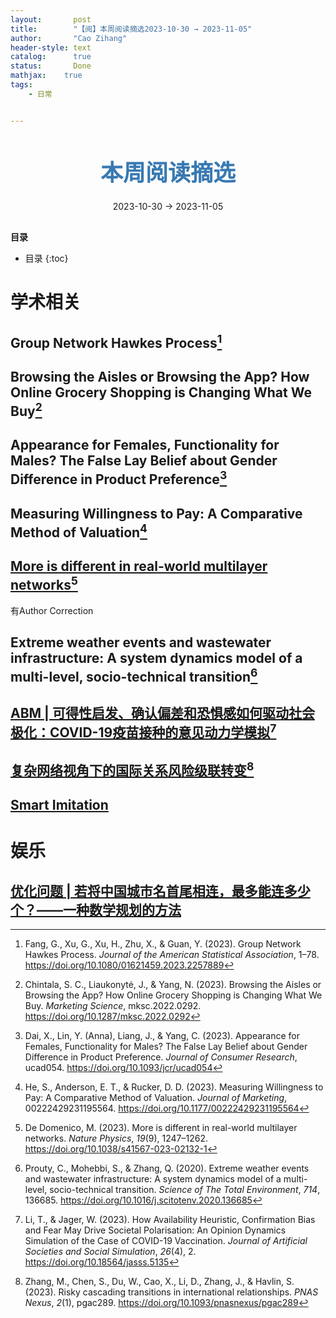 ```yaml
---
layout:       post
title:        "【阅】本周阅读摘选2023-10-30 → 2023-11-05"
author:       "Cao Zihang"
header-style: text
catalog:      true
status:		  Done
mathjax: 	true
tags:
    - 日常


---
```


<center style="margin-bottom: 20px; margin-top: 50px"><font color="#3879B1" style="line-height: 1.4;font-weight: 700;font-size: 36px;box-sizing: border-box; ">本周阅读摘选</font></center>

<center style=" margin-bottom: 30px;">2023-10-30 → 2023-11-05</center>

<font style="font-weight: bold;">目录</font>

* 目录
{:toc}

# 学术相关

## Group Network Hawkes Process[^1]



## Browsing the Aisles or Browsing the App? How Online Grocery Shopping is Changing What We Buy[^2]



## Appearance for Females, Functionality for Males? The False Lay Belief about Gender Difference in Product Preference[^3]



## Measuring Willingness to Pay: A Comparative Method of Valuation[^4]



## [More is different in real-world multilayer networks](https://mp.weixin.qq.com/s/j2qkFyckXNokzyBoQajQoQ)[^5]

有Author Correction

## Extreme weather events and wastewater infrastructure: A system dynamics model of a multi-level, socio-technical transition[^6]



## [ABM | 可得性启发、确认偏差和恐惧感如何驱动社会极化：COVID-19疫苗接种的意见动力学模拟](https://mp.weixin.qq.com/s/_2gU9ooxlql3PabAleVE_A)[^7]



## [复杂网络视角下的国际关系风险级联转变](https://mp.weixin.qq.com/s/wotPLp-zJS6U501dhJ7Vhg)[^8]



## [Smart Imitation](https://mp.weixin.qq.com/s/v-cIj5fEGcvzBxy5xRhaaA)



# 娱乐

## [优化问题 | 若将中国城市名首尾相连，最多能连多少个？——一种数学规划的方法](https://mp.weixin.qq.com/s/wjFsn2fH7jg74SQzfnepjA)



[^1]: Fang, G., Xu, G., Xu, H., Zhu, X., & Guan, Y. (2023). Group Network Hawkes Process. *Journal of the American Statistical Association*, 1–78. https://doi.org/10.1080/01621459.2023.2257889

[^2]: Chintala, S. C., Liaukonytė, J., & Yang, N. (2023). Browsing the Aisles or Browsing the App? How Online Grocery Shopping is Changing What We Buy. *Marketing Science*, mksc.2022.0292. https://doi.org/10.1287/mksc.2022.0292
[^3]: Dai, X., Lin, Y. (Anna), Liang, J., & Yang, C. (2023). Appearance for Females, Functionality for Males? The False Lay Belief about Gender Difference in Product Preference. *Journal of Consumer Research*, ucad054. https://doi.org/10.1093/jcr/ucad054
[^4]: He, S., Anderson, E. T., & Rucker, D. D. (2023). Measuring Willingness to Pay: A Comparative Method of Valuation. *Journal of Marketing*, 00222429231195564. https://doi.org/10.1177/00222429231195564
[^5]: De Domenico, M. (2023). More is different in real-world multilayer networks. *Nature Physics*, *19*(9), 1247–1262. https://doi.org/10.1038/s41567-023-02132-1
[^6]: Prouty, C., Mohebbi, S., & Zhang, Q. (2020). Extreme weather events and wastewater infrastructure: A system dynamics model of a multi-level, socio-technical transition. *Science of The Total Environment*, *714*, 136685. https://doi.org/10.1016/j.scitotenv.2020.136685
[^7]: Li, T., & Jager, W. (2023). How Availability Heuristic, Confirmation Bias and Fear May Drive Societal Polarisation: An Opinion Dynamics Simulation of the Case of COVID-19 Vaccination. *Journal of Artificial Societies and Social Simulation*, *26*(4), 2. https://doi.org/10.18564/jasss.5135
[^8]: Zhang, M., Chen, S., Du, W., Cao, X., Li, D., Zhang, J., & Havlin, S. (2023). Risky cascading transitions in international relationships. *PNAS Nexus*, *2*(1), pgac289. https://doi.org/10.1093/pnasnexus/pgac289
